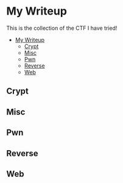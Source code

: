 # My Writeup

This is the collection of the CTF I have tried!
<!-- TOC -->

- [My Writeup](#my-writeup)
    - [Crypt](#crypt)
    - [Misc](#misc)
    - [Pwn](#pwn)
    - [Reverse](#reverse)
    - [Web](#web)

<!-- /TOC -->

## Crypt

## Misc

## Pwn

## Reverse

## Web

